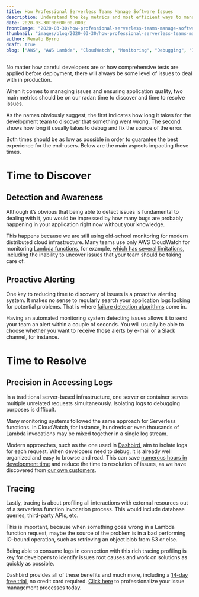 ```yaml
---
title: How Professional Serverless Teams Manage Software Issues
description: Understand the key metrics and most efficient ways to manage issues in modern distributed applications
date: 2020-03-30T00:00:00.000Z
frontImage: "2020-03-30/how-professional-serverless-teams-manage-software-issues-1.jpg"
thumbnail: "images/blog/2020-03-30/how-professional-serverless-teams-manage-software-issues-1.jpg"
author: Renato Byrro
draft: true
blog: ["AWS", "AWS Lambda", "CloudWatch", "Monitoring", "Debugging", "Issue Management"]
---
```


No matter how careful developers are or how comprehensive tests are applied before deployment, there will always be some level of issues to deal with in production.

When it comes to managing issues and ensuring application quality, two main metrics should be on our radar: time to discover and time to resolve issues.

As the names obviously suggest, the first indicates how long it takes for the development team to discover that something went wrong. The second shows how long it usually takes to debug and fix the source of the error.

Both times should be as low as possible in order to guarantee the best experience for the end-users. Below are the main aspects impacting these times.


# Time to Discover


## Detection and Awareness

Although it’s obvious that being able to detect issues is fundamental to dealing with it, you would be impressed by how many bugs are probably happening in your application right now without your knowledge.

This happens because we are still using old-school monitoring for modern distributed cloud infrastructure. Many teams use only AWS CloudWatch for monitoring [Lambda functions](https://dashbird.io/knowledge-base/aws-lambda/introduction-to-aws-lambda/), for example, [which has several limitations](https://dashbird.io/blog/dashbird-vs-aws-cloudwatch/), including the inability to uncover issues that your team should be taking care of.


## Proactive Alerting

One key to reducing time to discovery of issues is a proactive alerting system. It makes no sense to regularly search your application logs looking for potential problems. That is where [failure detection algorithms](https://dashbird.io/knowledge-base/monitoring/failure-detection-and-alerting/) come in.

Having an automated monitoring system detecting issues allows it to send your team an alert within a couple of seconds. You will usually be able to choose whether you want to receive those alerts by e-mail or a Slack channel, for instance.


# Time to Resolve


## Precision in Accessing Logs

In a traditional server-based infrastructure, one server or container serves multiple unrelated requests simultaneously. Isolating logs to debugging purposes is difficult.

Many monitoring systems followed the same approach for Serverless functions. In CloudWatch, for instance, hundreds or even thousands of Lambda invocations may be mixed together in a single log stream.

Modern approaches, such as the one used in [Dashbird](https://dashbird.io), aim to isolate logs for each request. When developers need to debug, it is already well organized and easy to browse and read. This can save [numerous hours in development time](https://dashbird.io/blog/how-to-save-hundreds-hours-debugging-lambda/) and reduce the time to resolution of issues, as we have discovered from [our own customers](https://dashbird.io/shamrock-case-study/).


## Tracing

Lastly, tracing is about profiling all interactions with external resources out of a serverless function invocation process. This would include database queries, third-party APIs, etc.

This is important, because when something goes wrong in a Lambda function request, maybe the source of the problem is in a bad performing IO-bound operation, such as retrieving an object blob from S3 or else.

Being able to consume logs in connection with this rich tracing profiling is key for developers to identify issues root causes and work on solutions as quickly as possible.

Dashbird provides all of these benefits and much more, including a [14-day free trial](https://dashbird.io/register), no credit card required. [Click here](https://dashbird.io/register) to professionalize your issue management processes today.
